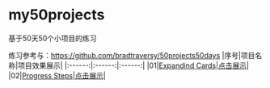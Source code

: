 # my50projects
基于50天50个小项目的练习

练习参考与：https://github.com/bradtraversy/50projects50days
|序号|项目名称|项目效果展示|
|:------:|:------:|:------:|
|01|[Expandind Cards](https://github.com/aq109/my50projects/tree/master/001.Expanding-Cards)|[点击展示](https://aq109.github.io/my50projects/001.Expanding-Cards/Expanding-Cards.html)|
|02|[Progress Steps](https://github.com/aq109/my50projects/tree/master/002.Progress-Steps)|[点击展示]()|
